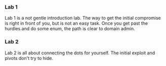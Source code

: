 ### Lab 1 ###

Lab 1 is a not gentle introduction lab. The way to get the initial compromise is right in front of you, but is not an easy task. Once you get past the hurdles
and do some enum, the path is clear to domain admin.

### Lab 2 ###

Lab 2 is all about connecting the dots for yourself. The initial exploit and pivots don't try to hide.
